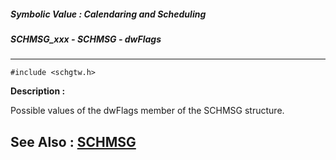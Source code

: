 ##### Symbolic Value : Calendaring and Scheduling
##### SCHMSG_xxx - SCHMSG - dwFlags
---
```
#include <schgtw.h>
```
**Description :**

Possible values of the dwFlags member of the SCHMSG structure.

**See Also :**
[SCHMSG](/domino-c-api-docs/reference/Data/SCHMSG)
---

